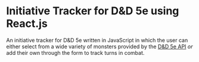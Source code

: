 # Initiative Tracker for D&D 5e using React.js

An initiative tracker for D&D 5e written in JavaScript in which the user can either select from a wide variety of monsters provided by the [D&D 5e API](https://www.dnd5eapi.co/) _or_ add their own through the form to track turns in combat.
